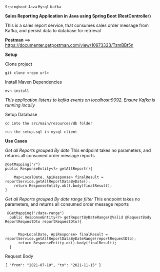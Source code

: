 `Srpingboot` `Java` `Mysql` `Kafka`


**Sales Reporting  Application in Java using Spring Boot (RestController)**


This is a sales report service, that consumes sales order message from Kafka, and persist data to database for retrieval


**Postman** ==> https://documenter.getpostman.com/view/10973323/TzmBBt5n




**Setup**

Clone project 

`git clone <repo url>`

Install Maven Dependencies

`mvn install`

_This application listens to kafka events on localhost:9092. Ensure Kafka is running locally_


Setup Database

`cd into the src/main/resources/db folder
`

`run the setup.sql in mysql client`


**Use Cases**

_Get all Reports grouped By date_
This endpoint takes no parameters, and returns all consumed order message reports

    @GetMapping("/")
    public ResponseEntity<?> getAllReport(){

        Map<LocalDate, ApiResponse> finalResult = reportService.getAllReportDataByDate();
        return ResponseEntity.ok().body(finalResult);
    }    
    
    
    
_Get all Reports grouped By date range filter_
This endpoint takes no parameters, and returns all consumed order message reports

     @GetMapping("/data-range")
      public ResponseEntity<?> getReportByDateRange(@Valid @RequestBody ReportRequestDto reportRequestDto){
  
  
          Map<LocalDate, ApiResponse> finalResult = reportService.getAllReportDataByDateRange(reportRequestDto);
          return ResponseEntity.ok().body(finalResult);
      }
      
Request Body

`{
   "from": "2021-07-10",
   "to": "2021-11-15"
 }`
 
 


    
    

    




